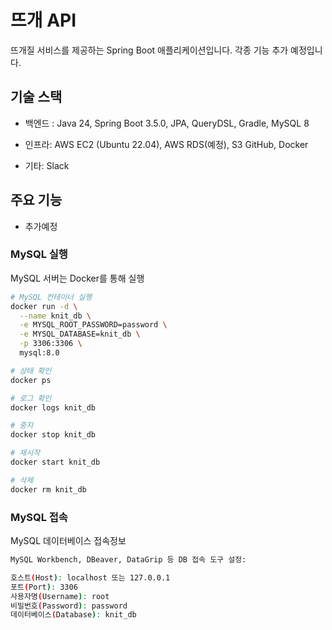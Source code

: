 # 뜨개 API

뜨개질 서비스를 제공하는 Spring Boot 애플리케이션입니다.
각종 기능 추가 예정입니다.

## 기술 스택

- 백엔드 : Java 24, Spring Boot 3.5.0, JPA, QueryDSL, Gradle, MySQL 8

- 인프라: AWS EC2 (Ubuntu 22.04), AWS RDS(예정), S3 GitHub, Docker

- 기타: Slack
## 주요 기능

- 추가예정

### MySQL 실행

MySQL 서버는 Docker를 통해 실행

```bash
# MySQL 컨테이너 실행
docker run -d \
  --name knit_db \
  -e MYSQL_ROOT_PASSWORD=password \
  -e MYSQL_DATABASE=knit_db \
  -p 3306:3306 \
  mysql:8.0

# 상태 확인
docker ps

# 로그 확인
docker logs knit_db

# 중지
docker stop knit_db

# 재시작
docker start knit_db

# 삭제
docker rm knit_db
```

### MySQL 접속

MySQL 데이터베이스 접속정보

```bash
MySQL Workbench, DBeaver, DataGrip 등 DB 접속 도구 설정:

호스트(Host): localhost 또는 127.0.0.1
포트(Port): 3306
사용자명(Username): root
비밀번호(Password): password
데이터베이스(Database): knit_db
```